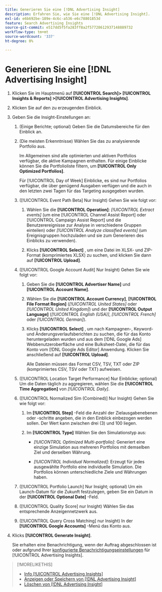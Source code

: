 ```yaml
---
title: Generieren Sie eine [!DNL Advertising Insight]
description: Erfahren Sie, wie Sie eine [!DNL Advertising Insight].
exl-id: e6b692be-189e-4c6c-a536-e6c78801853d
feature: Search Advertising Insights
source-git-commit: e517dd5f5fa283ff8a2f57728612937148889732
workflow-type: tm+mt
source-wordcount: '337'
ht-degree: 0%

---
```


# Generieren Sie eine [!DNL Advertising Insight]

1. Klicken Sie im Hauptmenü auf **[!UICONTROL Search]> [!UICONTROL Insights & Reports] >[!UICONTROL Advertising Insights]**.

2. Klicken Sie auf den zu erzeugenden Einblick.

3. Geben Sie die Insight-Einstellungen an:

   1. (Einige Berichte; optional) Geben Sie die Datumsbereiche für den Einblick an.

   2. (Die meisten Erkenntnisse) Wählen Sie das zu analysierende Portfolio aus.

      Im Allgemeinen sind alle optimierten und aktiven Portfolios verfügbar, die aktive Kampagnen enthalten. Für einige Einblicke können Sie die Portfolioliste filtern, um **[!UICONTROL Only Optimized Portfolios]**.

      Für [!UICONTROL Day of Week] Einblicke, es sind nur Portfolios verfügbar, die über genügend Ausgaben verfügen und die auch in den letzten zwei Tagen für das Targeting ausgegeben wurden.

   3. ([!UICONTROL Event Path Beta] Nur Insight) Gehen Sie wie folgt vor:

      1. Wählen Sie die **[!UICONTROL Operation]**: *[!UICONTROL Extract events]* (um eine [!UICONTROL Channel Assist Report] oder [!UICONTROL Campaign Assist Report] und die Benutzerereignisse zur Analyse in verschiedene Gruppen einteilen) oder *[!UICONTROL Analyze classified events]* (um Ereignisgruppen hochzuladen und sie zum Generieren des Einblicks zu verwenden).

      1. Klicks **[!UICONTROL Select]** , um eine Datei im XLSX- und ZIP-Format (komprimiertes XLSX) zu suchen, und klicken Sie dann auf **[!UICONTROL Upload]**.

   4. ([!UICONTROL Google Account Audit] Nur Insight) Gehen Sie wie folgt vor:

      1. Geben Sie die **[!UICONTROL Advertiser Name]** und **[!UICONTROL Account Name]**.

      1. Wählen Sie die **[!UICONTROL Account Currency]**, **[!UICONTROL File Format Region]** (*[!UICONTROL United States]* oder *[!UICONTROL United Kingdom]*) und der **[!UICONTROL Output Language]** (*[!UICONTROL English (USA)]*, *[!UICONTROL French]* oder *[!UICONTROL German]*).

      1. Klicks **[!UICONTROL Select]** , um nach Kampagnen-, Keyword- und Änderungsverlaufsberichten zu suchen, die für das Konto heruntergeladen wurden und aus dem [!DNL Google Ads] Webbenutzeroberfläche und eine Bulksheet-Datei, die für das Konto vom [!DNL Google Ads Editor] Anwendung. Klicken Sie anschließend auf **[!UICONTROL Upload]**.

         Alle Dateien müssen das Format CSV, TSV, TXT oder ZIP (komprimiertes CSV, TSV oder TXT) aufweisen.

   5. ([!UICONTROL Location Target Performance] Nur Einblicke; optional) Um die Daten täglich zu aggregieren, wählen Sie die **[!UICONTROL Time Aggregation]** von *[!UICONTROL Daily]*.

   6. ([!UICONTROL Normalized Sim (Combined)] Nur Insight) Gehen Sie wie folgt vor:

      1. Im **[!UICONTROL Step]** -Feld die Anzahl der Zielausgabenebenen oder -schritte angeben, die in den Einblick einbezogen werden sollen. Der Wert kann zwischen drei (3) und 100 liegen.

      1. Im **[!UICONTROL Type]** Wählen Sie den Simulationstyp aus:

         * *[!UICONTROL Optimized Multi-portfolio]*: Generiert eine einzige Simulation aus mehreren Portfolios mit demselben Ziel und derselben Währung.

         * *[!UICONTROL Individual Normalized]*: Erzeugt für jedes ausgewählte Portfolio eine individuelle Simulation. Die Portfolios können unterschiedliche Ziele und Währungen haben.

   7. ([!UICONTROL Portfolio Launch] Nur Insight; optional) Um ein Launch-Datum für die Zukunft festzulegen, geben Sie ein Datum in der **[!UICONTROL Optional Date]** -Feld.

   8. ([!UICONTROL Quality Score] nur Insight) Wählen Sie das entsprechende Anzeigennetzwerk aus.

   9. ([!UICONTROL Query Cross Matching] nur Insight) In der **[!UICONTROL Google Accounts]** -Menü das Konto aus.

4. Klicks **[!UICONTROL Generate Insight]**.

   Sie erhalten eine Benachrichtigung, wenn der Auftrag abgeschlossen ist oder aufgrund Ihrer [konfigurierte Benachrichtigungseinstellungen](/help/search-social-commerce/notifications/notification-edit.md) für [!UICONTROL Advertising Insights].

>[!MORELIKETHIS]
>
>* [Info [!UICONTROL Advertising Insights]](insight-about.md)
>* [Anzeigen oder Speichern von [!DNL Advertising Insight]](insight-view-save.md)
>* [Löschen von [!DNL Advertising Insight]](insight-delete.md)
